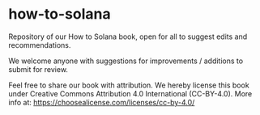 # how-to-solana
Repository of our How to Solana book, open for all to suggest edits and recommendations.

We welcome anyone with suggestions for improvements / additions to submit for review.

Feel free to share our book with attribution. We hereby license this book under Creative Commons Attribution 4.0 International (CC-BY-4.0).
More info at: https://choosealicense.com/licenses/cc-by-4.0/
